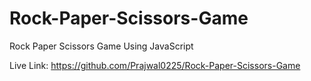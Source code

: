 # Rock-Paper-Scissors-Game
Rock Paper Scissors Game Using JavaScript

Live Link: https://github.com/Prajwal0225/Rock-Paper-Scissors-Game
